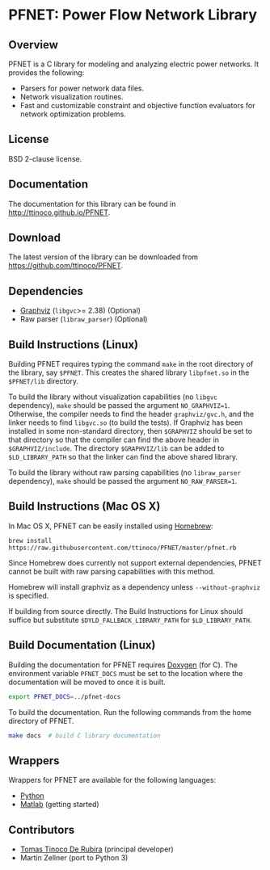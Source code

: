 # PFNET: Power Flow Network Library #

## Overview ##

PFNET is a C library for modeling and analyzing electric power networks. It provides the following:

* Parsers for power network data files.
* Network visualization routines.
* Fast and customizable constraint and objective function evaluators for network optimization problems.

## License ##

BSD 2-clause license.

## Documentation ##

The documentation for this library can be found in http://ttinoco.github.io/PFNET.

## Download ##

The latest version of the library can be downloaded from https://github.com/ttinoco/PFNET.

## Dependencies ##

* [Graphviz](http://www.graphviz.org/) (``libgvc``>= 2.38) (Optional)
* Raw parser (``libraw_parser``) (Optional)

## Build Instructions (Linux) ##

Building PFNET requires typing the command ``make`` in the root directory of the library, say ``$PFNET``. This creates the shared library ``libpfnet.so`` in the ``$PFNET/lib`` directory.

To build the library without visualization capabilities (no ``libgvc`` dependency), ``make`` should be passed the argument ``NO_GRAPHVIZ=1``. Otherwise, the compiler needs to find the header ``graphviz/gvc.h``, and the linker needs to find ``libgvc.so`` (to build the tests). If Graphviz has been installed in some non-standard directory, then ``$GRAPHVIZ`` should be set to that directory so that the compiler can find the above header in ``$GRAPHVIZ/include``. The directory ``$GRAPHVIZ/lib`` can be added to ``$LD_LIBRARY_PATH`` so that the linker can find the above shared library.

To build the library without raw parsing capabilities (no ``libraw_parser`` dependency), ``make`` should be passed the argument ``NO_RAW_PARSER=1``.

## Build Instructions (Mac OS X)

In Mac OS X, PFNET can be easily installed using [Homebrew](http://brew.sh):

    brew install https://raw.githubusercontent.com/ttinoco/PFNET/master/pfnet.rb

Since Homebrew does currently not support external dependencies, PFNET cannot be built with raw parsing capabilities with this method.

Homebrew will install graphviz as a dependency unless ``--without-graphviz`` is specified.

If building from source directly. The Build Instructions for Linux should suffice but substitute ``$DYLD_FALLBACK_LIBRARY_PATH`` for ``$LD_LIBRARY_PATH``.

## Build Documentation (Linux) ##

Building the documentation for PFNET requires [Doxygen](http://www.stack.nl/~dimitri/doxygen/) (for C). The environment variable ``PFNET_DOCS`` must be set to the location where the documentation will be moved to once it is built.

```bash
export PFNET_DOCS=../pfnet-docs
```

To build the documentation. Run the following commands from the home directory of PFNET.

```bash
make docs  # build C library documentation
```

## Wrappers ##

Wrappers for PFNET are available for the following languages:

* [Python](http://ttinoco.github.io/PFNET/python)
* [Matlab](http://ttinoco.github.io/PFNET/matlab) (getting started)

## Contributors ##

* [Tomas Tinoco De Rubira](http://n.ethz.ch/~tomast/) (principal developer)
* Martin Zellner (port to Python 3)
